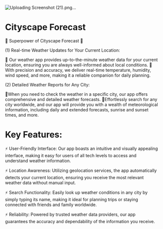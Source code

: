 ![Uploading Screenshot (21).png…]()


# Cityscape Forecast

🚀 Superpower of Cityscape Forecast 🚀
 
(1) Real-time Weather Updates for Your Current Location: 

🌟 Our weather app provides up-to-the-minute weather data for your current location, ensuring you are always well-informed about local conditions.
🌟 With precision and accuracy, we deliver real-time temperature, humidity, wind speed, and more, making it a reliable companion for daily planning.


(2) Detailed Weather Reports for Any City:

🌟When you need to check the weather in a specific city, our app offers comprehensive and detailed weather forecasts.
🌟Effortlessly search for any city worldwide, and our app will provide you with a wealth of meteorological information, including daily and extended forecasts, sunrise and sunset times, and more.



# Key Features:

⚡ User-Friendly Interface: Our app boasts an intuitive and visually appealing interface, making it easy for users of all tech levels to access and understand weather information.

⚡ Location Awareness: Utilizing geolocation services, the app automatically detects your current location, ensuring you receive the most relevant weather data without manual input.

⚡ Search Functionality: Easily look up weather conditions in any city by simply typing its name, making it ideal for planning trips or staying connected with friends and family worldwide.

⚡ Reliability: Powered by trusted weather data providers, our app guarantees the accuracy and dependability of the information you receive.

